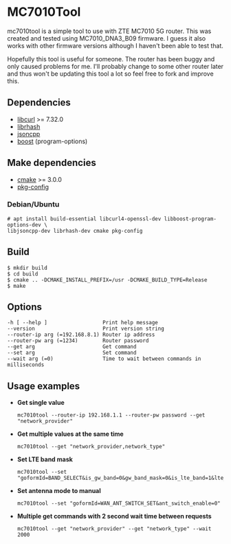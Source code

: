 # MC7010Tool

mc7010tool is a simple tool to use with ZTE MC7010 5G router.
This was created and tested using MC7010_DNA3_B09 firmware.
I guess it also works with other firmware versions although I haven't been able to test that.

Hopefully this tool is useful for someone.
The router has been buggy and only caused problems for me.
I'll probably change to some other router later and thus won't be updating this tool a lot so feel free to fork and improve this.

## Dependencies

* [libcurl](https://curl.haxx.se/libcurl/) >= 7.32.0
* [librhash](https://github.com/rhash/RHash)
* [jsoncpp](https://github.com/open-source-parsers/jsoncpp)
* [boost](http://www.boost.org/) (program-options)

## Make dependencies
* [cmake](https://cmake.org/) >= 3.0.0
* [pkg-config](https://www.freedesktop.org/wiki/Software/pkg-config/)

### Debian/Ubuntu

    # apt install build-essential libcurl4-openssl-dev libboost-program-options-dev \
    libjsoncpp-dev librhash-dev cmake pkg-config

## Build

    $ mkdir build
    $ cd build
    $ cmake .. -DCMAKE_INSTALL_PREFIX=/usr -DCMAKE_BUILD_TYPE=Release
    $ make

## Options
    -h [ --help ]                  Print help message
    --version                      Print version string
    --router-ip arg (=192.168.8.1) Router ip address
    --router-pw arg (=1234)        Router password
    --get arg                      Get command
    --set arg                      Set command
    --wait arg (=0)                Time to wait between commands in milliseconds


## Usage examples

- **Get single value**

	  mc7010tool --router-ip 192.168.1.1 --router-pw password --get "network_provider"

- **Get multiple values at the same time**

	  mc7010tool --get "network_provider,network_type"

- **Set LTE band mask**

	  mc7010tool --set "goformId=BAND_SELECT&is_gw_band=0&gw_band_mask=0&is_lte_band=1&lte_band_mask=0x02000000045"

- **Set antenna mode to manual**

	  mc7010tool --set "goformId=WAN_ANT_SWITCH_SET&ant_switch_enable=0"

- **Multiple get commands with 2 second wait time between requests**

	  mc7010tool --get "network_provider" --get "network_type" --wait 2000
